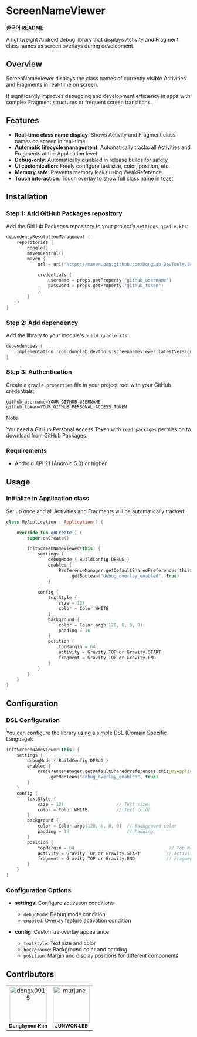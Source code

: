 # ScreenNameViewer

**[한국어 README](./README_ko.md)**

A lightweight Android debug library that displays Activity and Fragment class names as screen overlays during development.

## Overview

ScreenNameViewer displays the class names of currently visible Activities and Fragments in real-time on screen.

It significantly improves debugging and development efficiency in apps with complex Fragment structures or frequent screen transitions.

## Features

- **Real-time class name display**: Shows Activity and Fragment class names on screen in real-time
- **Automatic lifecycle management**: Automatically tracks all Activities and Fragments at the Application level
- **Debug-only**: Automatically disabled in release builds for safety
- **UI customization**: Freely configure text size, color, position, etc.
- **Memory safe**: Prevents memory leaks using WeakReference
- **Touch interaction**: Touch overlay to show full class name in toast

## Installation

### Step 1: Add GitHub Packages repository

Add the GitHub Packages repository to your project's `settings.gradle.kts`:

```kotlin
dependencyResolutionManagement {
    repositories {
        google()
        mavenCentral()
		maven {
            url = uri("https://maven.pkg.github.com/DongLab-DevTools/ScreenNameViewer")

            credentials {
                username = props.getProperty("github_username")
                password = props.getProperty("github_token")
            }
        }
    }
}
```

### Step 2: Add dependency

Add the library to your module's `build.gradle.kts`:

```kotlin
dependencies {
    implementation 'com.donglab.devtools:screennameviewer:latestVersion'
}
```

### Step 3: Authentication

Create a `gradle.properties` file in your project root with your GitHub credentials:

```properties
github_username=YOUR_GITHUB_USERNAME
github_token=YOUR_GITHUB_PERSONAL_ACCESS_TOKEN
```

> [!NOTE]
> 
> You need a GitHub Personal Access Token with `read:packages` permission to download from GitHub Packages.

### Requirements
- Android API 21 (Android 5.0) or higher

## Usage

### Initialize in Application class

Set up once and all Activities and Fragments will be automatically tracked:

```kotlin
class MyApplication : Application() {

    override fun onCreate() {
        super.onCreate()

        initScreenNameViewer(this) {
            settings {
                debugMode { BuildConfig.DEBUG }
                enabled {
                    PreferenceManager.getDefaultSharedPreferences(this@MyApplication)
                        .getBoolean("debug_overlay_enabled", true)
                }
            }
            config {
                textStyle {
                    size = 12f
                    color = Color.WHITE
                }
                background {
                    color = Color.argb(128, 0, 0, 0)
                    padding = 16
                }
                position {
                    topMargin = 64
                    activity = Gravity.TOP or Gravity.START
                    fragment = Gravity.TOP or Gravity.END
                }
            }
        }
    }
}
```

## Configuration

### DSL Configuration

You can configure the library using a simple DSL (Domain Specific Language):

```kotlin
initScreenNameViewer(this) {
    settings {
        debugMode { BuildConfig.DEBUG }
        enabled {
            PreferenceManager.getDefaultSharedPreferences(this@MyApplication)
                .getBoolean("debug_overlay_enabled", true)
        }
    }
    config {
        textStyle {
            size = 12f                    // Text size
            color = Color.WHITE           // Text color
        }
        background {
            color = Color.argb(128, 0, 0, 0)  // Background color
            padding = 16                      // Padding
        }
        position {
            topMargin = 64                                    // Top margin
            activity = Gravity.TOP or Gravity.START          // Activity display position
            fragment = Gravity.TOP or Gravity.END            // Fragment display position
        }
    }
}
```

### Configuration Options

- **settings**: Configure activation conditions
  - `debugMode`: Debug mode condition
  - `enabled`: Overlay feature activation condition

- **config**: Customize overlay appearance
  - `textStyle`: Text size and color
  - `background`: Background color and padding
  - `position`: Margin and display positions for different components

## Contributors

<!-- readme: collaborators,contributors -start -->
<table>
    <tbody>
        <tr>
            <td align="center">
                <a href="https://github.com/dongx0915">
                    <img src="https://avatars.githubusercontent.com/u/63500239?v=4" width="100;" alt="dongx0915"/>
                    <br />
                    <sub><b>Donghyeon Kim</b></sub>
                </a>
            </td>
            <td align="center">
                <a href="https://github.com/murjune">
                    <img src="https://avatars.githubusercontent.com/u/87055456?v=4" width="100;" alt="murjune"/>
                    <br />
                    <sub><b>JUNWON LEE</b></sub>
                </a>
            </td>
        </tr>
    <tbody>
</table>
<!-- readme: collaborators,contributors -end -->
